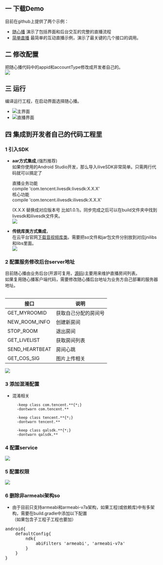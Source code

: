 ## 一 下载Demo
目前在github上提供了两个示例：<br/>
* [随心播](http://github.com/zhaoyang21cn/ILiveSDK_Android_Demos) 演示了包括界面和后台交互的完整的直播流程
* [简单直播](http://github.com/zhaoyang21cn/iLiveSDK_Android_LiveDemo) 最简单的互动直播示例，演示了最关键的几个接口的调用。

## 二 修改配置

把随心播代码中的appid和accountType修改成开发者自己的。<br/>
![](http://imgcache.tcecqpoc.fsphere.cn/image/mc.qcloudimg.com/static/img/62890dee5794a2ce94404ba762624b94/idntype.png)

## 三 运行
编译运行工程，在启动界面选择随心播。

* ![主界面](http://imgcache.tcecqpoc.fsphere.cn/image/mc.qcloudimg.com/static/img/1be6185cdb0f61756c85e230a9fc0514/2.png)
* ![直播界面](http://imgcache.tcecqpoc.fsphere.cn/image/mc.qcloudimg.com/static/img/ccf7ca496a22ec0aed9d4446f30ba85f/1.png)


## 四 集成到开发者自己的代码工程里
### 1 引入SDK
* **aar方式集成**,(强烈推荐)<br/>
	如果你使用的Android Studio开发，那么导入iliveSDK非常简单。只需两行代码就可以搞定了 


	直播业务功能       
	compile 'com.tencent.livesdk:livesdk:X.X.X'      
	核心功能     
	compile 'com.tencent.ilivesdk:ilivesdk:X.X.X' 

	
	(X.X.X 替换成对应版本号 比如1.0.1)。同步完成之后可以在build文件夹中找到livesdk和ilivesdk文件夹。<br /> 
![](http://imgcache.tcecqpoc.fsphere.cn/image/mc.qcloudimg.com/static/img/ecd51eab082087cd2049a6a06a84ea76/ilivelocation.png)
	
		
* **传统库类方式集成**，<br/>
在云平台官网[下载音视频库类](http://console.tcecqpoc.fsphere.cn/avc/avSdkDownload)。需要把so文件和jar包文件分别放到对应jnilibs和libs里面。        
![](http://imgcache.tcecqpoc.fsphere.cn/image/mc.qcloudimg.com/static/img/e3cc8175676d647dd657beebb11cc2e3/1.png)
### 2 配置服务修改后台server地址
 目前随心播由业务后台(开源可复用，[源码](http://github.com/zhaoyang21cn/SuiXinBoPHPServer))主要用来维护直播房间列表。<br />
 如果复用随心播客户端代码，需要修改随心播后台地址为业务方自己部署的服务器地址。 <br />    
      
| 接口| 说明 |
|---------|---------|
| GET_MYROOMID | 获取自己分配的房间号 |
| NEW_ROOM_INFO | 创建新房间 |
| STOP_ROOM | 退出房间 |
| GET_LIVELIST | 获取房间列表 |
| SEND_HEARTBEAT | 房间心跳 |
| GET_COS_SIG | 图片上传相关 |
 
  ![](http://imgcache.tcecqpoc.fsphere.cn/image/mc.qcloudimg.com/static/img/06919328fe28d9088170fc2a6b0f7ee9/server.png)

### 3 添加混淆配置
* 混淆相关<br /> 

		-keep class com.tencent.**{*;}
		-dontwarn com.tencent.**

		-keep class tencent.**{*;}
		-dontwarn tencent.**

		-keep class qalsdk.**{*;}
		-dontwarn qalsdk.**
		
### 4 配置service
![](http://imgcache.tcecqpoc.fsphere.cn/image/mc.qcloudimg.com/static/img/afa18e51202e3e80232841d215d90f7b/qalservice.png)
### 5 配置权限
![](http://imgcache.tcecqpoc.fsphere.cn/image/mc.qcloudimg.com/static/img/55db2326bef2d0270ab17e81d945da22/rights.png)
### 6 删除非armeabi架构so 
* 由于目前只支持armeabi和armeabi-v7a架构，如果工程(或依赖库)中有多架构，需要在build.gradle中添加以下配置<br /> （如果包含子工程子工程也要加）
<pre>
android{
    defaultConfig{
        ndk{
            abiFilters 'armeabi', 'armeabi-v7a'
        }
    }
}
</pre>




